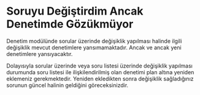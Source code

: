 # Soruyu Değiştirdim Ancak Denetimde Gözükmüyor

Denetim modülünde sorular üzerinde değişiklik yapılması halinde ilgili değişiklik mevcut denetimlere yansımamaktadır. Ancak ve ancak yeni denetimlere yansıyacaktır. 

Dolayısıyla sorular üzerinde veya soru listesi üzerinde değişiklik yapılması durumunda soru listesi ile ilişkilendirilmiş olan denetimi plan altına yeniden eklemeniz gerekmektedir. Yeniden ekledikten sonra değişiklik sağladığınız sorunun güncel halinin geldiğini göreceksinizdir.

